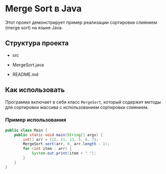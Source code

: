 # Merge Sort в Java

Этот проект демонстрирует пример реализации сортировки слиянием (merge sort) на языке Java.

## Структура проекта

- src

- MergeSort.java

- README.md

## Как использовать

Программа включает в себя класс `MergeSort`, который содержит методы для сортировки массива с использованием сортировки слиянием.

### Пример использования

```java
public class Main {
    public static void main(String[] args) {
        int[] arr = {12, 11, 13, 5, 6, 7};
        MergeSort.sort(arr, 0, arr.length - 1);
        for (int item : arr) {
            System.out.print(item + " ");
        }
    }
}